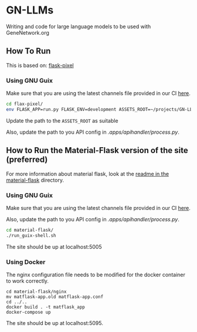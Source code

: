 # GN-LLMs
Writing and code for large language models to be used with GeneNetwork.org


## How To Run

This is based on: [flask-pixel](https://github.com/app-generator/flask-pixel)

### Using GNU Guix

Make sure that you are using the latest channels file provided in our CI [here](https://ci.genenetwork.org/channels.scm).

```sh
cd flax-pixel/
env FLASK_APP=run.py FLASK_ENV=development ASSETS_ROOT=~/projects/GN-LLMs/flask-pixel/apps/static/assets/ flask run
```

Update the path to the `ASSETS_ROOT` as suitable

Also, update the path to you API config in *.apps/apihandler/process.py*.

## How to Run the Material-Flask version of the  site (preferred)

For more information about material flask, look at the [readme in the material-flask](/material-flask/README.md) directory.

### Using GNU Guix
Make sure that you are using the latest channels file provided in our CI [here](https://ci.genenetwork.org/channels.scm).

Also, update the path to you API config in *.apps/apihandler/process.py*.

```sh
cd material-flask/
./run_guix-shell.sh
```

The site should be up at localhost:5005

### Using Docker
The nginx configuration file needs to be modified for the docker container to work correctly.
```
cd material-flask/nginx
mv matflask-app.old matflask-app.conf
cd ../..
docker build . -t matflask_app
docker-compose up
```
The site should be up at localhost:5095.
